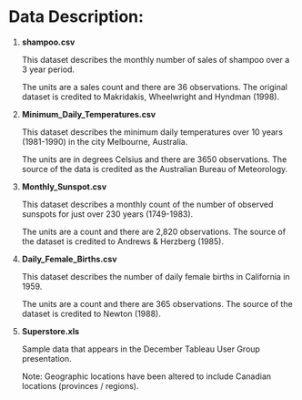 # Data Description:

1. <strong>shampoo.csv</strong>

	This dataset describes the monthly number of sales of shampoo over a 3 year period.

	The units are a sales count and there are 36 observations. The original dataset is credited to Makridakis, Wheelwright and Hyndman (1998).


2. <strong>Minimum_Daily_Temperatures.csv</strong>
	
	This dataset describes the minimum daily temperatures over 10 years (1981-1990) in the city Melbourne, Australia.

	The units are in degrees Celsius and there are 3650 observations. The source of the data is credited as the Australian Bureau of Meteorology.


3. <strong>Monthly_Sunspot.csv</strong>

	This dataset describes a monthly count of the number of observed sunspots for just over 230 years (1749-1983).

	The units are a count and there are 2,820 observations. The source of the dataset is credited to Andrews & Herzberg (1985).


4. <strong>Daily_Female_Births.csv</strong>

	This dataset describes the number of daily female births in California in 1959.

	The units are a count and there are 365 observations. The source of the dataset is credited to Newton (1988).

5. <strong>Superstore.xls</strong>

	Sample data that appears in the December Tableau User Group presentation.
	
	Note: Geographic locations have been altered to include Canadian locations (provinces / regions).
